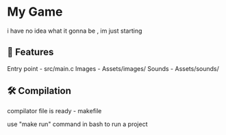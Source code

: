 # My Game

i have no idea what it gonna be , im just starting

## 🚀 Features




Entry point - src/main.c
Images - Assets/images/
Sounds - Assets/sounds/




## 🛠️ Compilation


compilator file is ready - makefile

use "make run" command in bash to run a project
